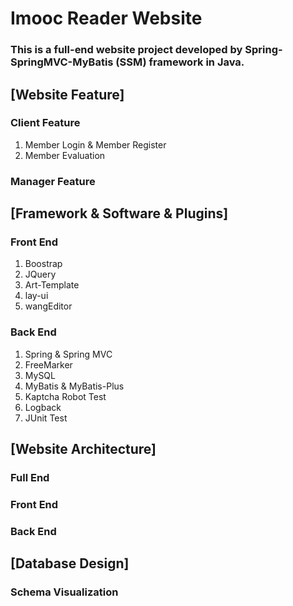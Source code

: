 # Imooc Reader Website
### This is a full-end website project developed by Spring-SpringMVC-MyBatis (SSM) framework in Java.

## [Website Feature]
### Client Feature
1. Member Login & Member Register
2. Member Evaluation

### Manager Feature

## [Framework & Software & Plugins]
### Front End
1. Boostrap
2. JQuery
3. Art-Template
4. lay-ui
5. wangEditor

### Back End
1. Spring & Spring MVC
2. FreeMarker
3. MySQL
4. MyBatis & MyBatis-Plus
5. Kaptcha Robot Test
6. Logback
7. JUnit Test

## [Website Architecture]
### Full End
### Front End
### Back End

## [Database Design]
### Schema Visualization
